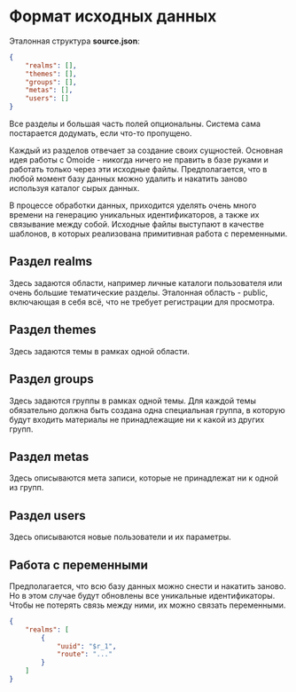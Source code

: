 # Формат исходных данных

Эталонная структура **source.json**:

```json
{
    "realms": [],
    "themes": [],
    "groups": [],
    "metas": [],
    "users": []
}
```

Все разделы и большая часть полей опциональны. Система сама постарается
додумать, если что-то пропущено.

Каждый из разделов отвечает за создание своих сущностей. Основная идея работы с
Omoide - никогда ничего не править в базе руками и работать только через эти
исходные файлы. Предполагается, что в любой момент базу данных можно удалить и
накатить заново используя каталог сырых данных.

В процессе обработки данных, приходится уделять очень много времени на
генерацию уникальных идентификаторов, а также их связывание между собой.
Исходные файлы выступают в качестве шаблонов, в которых реализована примитивная
работа с переменными.

## Раздел realms

Здесь задаются области, например личные каталоги пользователя или очень большие
тематические разделы. Эталонная область - public, включающая в себя всё, что не
требует регистрации для просмотра.

## Раздел themes

Здесь задаются темы в рамках одной области.

## Раздел groups

Здесь задаются группы в рамках одной темы. Для каждой темы обязательно должна
быть создана одна специальная группа, в которую будут входить материалы не
принадлежащие ни к какой из других групп.

## Раздел metas

Здесь описываются мета записи, которые не принадлежат ни к одной из групп.

## Раздел users

Здесь описываются новые пользователи и их параметры.

## Работа с переменными

Предполагается, что всю базу данных можно снести и накатить заново. Но в этом
случае будут обновлены все уникальные идентификаторы. Чтобы не потерять связь
между ними, их можно связать переменными.

```json
{
    "realms": [
        {
            "uuid": "$r_1",
            "route": "..."
        }
    ]
}
```